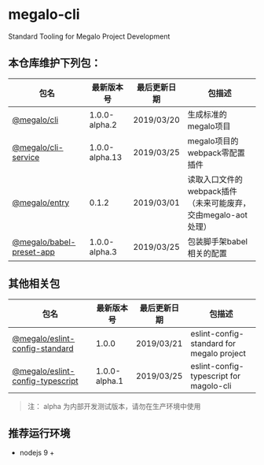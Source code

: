 # megalo-cli
Standard Tooling for Megalo Project Development

## 本仓库维护下列包：

| 包名 | 最新版本号 | 最后更新日期 | 包描述
| ------ | ------ | ------ | ------ |
| [@megalo/cli](./packages/@megalo/cli) | 1.0.0-alpha.2 | 2019/03/20 | 生成标准的megalo项目 |
| [@megalo/cli-service](./packages/@megalo/cli-service) | 1.0.0-alpha.13 | 2019/03/25 | megalo项目的webpack零配置插件
| [@megalo/entry](./packages/@megalo/entry) | 0.1.2 | 2019/03/01 | 读取入口文件的webpack插件（未来可能废弃，交由megalo-aot处理） |
| [@megalo/babel-preset-app](./packages/@megalo/babel-preset-app) | 1.0.0-alpha.3 | 2019/03/25 | 包装脚手架babel相关的配置 |

## 其他相关包
| 包名 | 最新版本号 | 最后更新日期 | 包描述
| ------ | ------ | ------ | ------ |
| [@megalo/eslint-config-standard](https://github.com/megalojs/eslint-config-standard) | 1.0.0 | 2019/03/21 | eslint-config-standard for megalo project |
| [@megalo/eslint-config-typescript](https://github.com/megalojs/eslint-config-typescript) | 1.0.0-alpha.1 | 2019/03/25 | eslint-config-typescript for magolo-cli |


> 注： alpha 为内部开发测试版本，请勿在生产环境中使用

## 推荐运行环境
- nodejs 9 +
